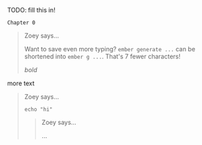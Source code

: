 TODO: fill this in!

```run:ignore:checkpoint cwd=super-rentals commit=false
Chapter 0
```

> Zoey says...
>
> Want to save even more typing? `ember generate ...` can be shortened into `ember g ...`. That's 7 fewer characters!
>
> *bold*

more text


> Zoey says...
>
> ```run:command
> echo "hi"
> ```
>
> > Zoey says...
> >
> > ...
